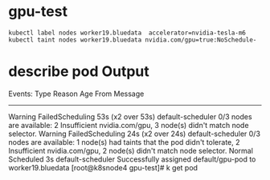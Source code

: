 # gpu-test
    kubectl label nodes worker19.bluedata  accelerator=nvidia-tesla-m6 
    kubectl taint nodes worker19.bluedata nvidia.com/gpu=true:NoSchedule-

# describe pod Output
Events:
  Type     Reason            Age                From               Message
  ----     ------            ----               ----               -------
  Warning  FailedScheduling  53s (x2 over 53s)  default-scheduler  0/3 nodes are available: 2 Insufficient nvidia.com/gpu, 3 node(s) didn't match node selector.
  Warning  FailedScheduling  24s (x2 over 24s)  default-scheduler  0/3 nodes are available: 1 node(s) had taints that the pod didn't tolerate, 2 Insufficient nvidia.com/gpu, 2 node(s) didn't match node selector.
  Normal   Scheduled         3s                 default-scheduler  Successfully assigned default/gpu-pod to worker19.bluedata
[root@k8snode4 gpu-test]# k get pod

